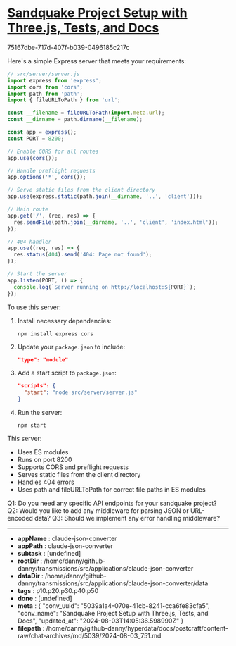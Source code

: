 # [Sandquake Project Setup with Three.js, Tests, and Docs](https://claude.ai/chat/5039a1a4-070e-41cb-8241-cca6fe83cfa5)

75167dbe-717d-407f-b039-0496185c217c

 Here's a simple Express server that meets your requirements:

```javascript
// src/server/server.js
import express from 'express';
import cors from 'cors';
import path from 'path';
import { fileURLToPath } from 'url';

const __filename = fileURLToPath(import.meta.url);
const __dirname = path.dirname(__filename);

const app = express();
const PORT = 8200;

// Enable CORS for all routes
app.use(cors());

// Handle preflight requests
app.options('*', cors());

// Serve static files from the client directory
app.use(express.static(path.join(__dirname, '..', 'client')));

// Main route
app.get('/', (req, res) => {
  res.sendFile(path.join(__dirname, '..', 'client', 'index.html'));
});

// 404 handler
app.use((req, res) => {
  res.status(404).send('404: Page not found');
});

// Start the server
app.listen(PORT, () => {
  console.log(`Server running on http://localhost:${PORT}`);
});
```

To use this server:

1. Install necessary dependencies:
   ```
   npm install express cors
   ```

2. Update your `package.json` to include:
   ```json
   "type": "module"
   ```

3. Add a start script to `package.json`:
   ```json
   "scripts": {
     "start": "node src/server/server.js"
   }
   ```

4. Run the server:
   ```
   npm start
   ```

This server:
- Uses ES modules
- Runs on port 8200
- Supports CORS and preflight requests
- Serves static files from the client directory
- Handles 404 errors
- Uses path and fileURLToPath for correct file paths in ES modules

Q1: Do you need any specific API endpoints for your sandquake project?
Q2: Would you like to add any middleware for parsing JSON or URL-encoded data?
Q3: Should we implement any error handling middleware?

---

* **appName** : claude-json-converter
* **appPath** : claude-json-converter
* **subtask** : [undefined]
* **rootDir** : /home/danny/github-danny/transmissions/src/applications/claude-json-converter
* **dataDir** : /home/danny/github-danny/transmissions/src/applications/claude-json-converter/data
* **tags** : p10.p20.p30.p40.p50
* **done** : [undefined]
* **meta** : {
  "conv_uuid": "5039a1a4-070e-41cb-8241-cca6fe83cfa5",
  "conv_name": "Sandquake Project Setup with Three.js, Tests, and Docs",
  "updated_at": "2024-08-03T14:05:36.598990Z"
}
* **filepath** : /home/danny/github-danny/hyperdata/docs/postcraft/content-raw/chat-archives/md/5039/2024-08-03_751.md